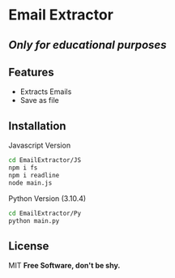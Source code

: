 # Email Extractor
## _Only for educational purposes_

## Features

- Extracts Emails
- Save as file

## Installation

Javascript Version
```sh
cd EmailExtractor/JS
npm i fs
npm i readline
node main.js
```

Python Version (3.10.4)
```sh
cd EmailExtractor/Py
python main.py
```
## License
MIT
**Free Software, don't be shy.**

